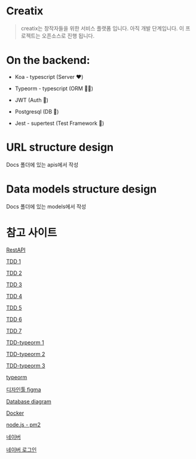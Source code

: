 # Creatix

> creatix는 창작자들을 위한 서비스 플랫폼 입니다. 아직 개발 단계입니다.
> 이 프로젝트는 오픈소스로 진행 됩니다.

# On the backend:
 - Koa - typescript (Server ❤️)

- Typeorm - typescript (ORM 💪🏻)

- JWT (Auth 🔑)

- Postgresql (DB 📃)

- Jest - supertest (Test Framework 🎣)

# URL structure design

 Docs 폴더에 있는 apis에서 작성

# Data models structure design

 Docs 폴더에 있는 models에서 작성


# 참고 사이트

[RestAPI](https://mherman.org/blog/developing-a-restful-api-with-node-and-typescript/)

[TDD 1](https://blog.risingstack.com/getting-node-js-testing-and-tdd-right-node-js-at-scale/)

[TDD 2](https://medium.com/@welcomebachar/prisma-node-typescript-jest-mongodb-tdd-ooomg-%EF%B8%8F-4c9be0b0ff2e)

[TDD 3](https://github.com/sicksick/Koa-Typescript-Typeorm-Jest-Docker)

[TDD 4](https://blog.morizyun.com/javascript/library-typescript-jest-unit-test.html)

[TDD 5](https://www.valentinog.com/blog/testing-api-koa-jest/)

[TDD 6](https://hackernoon.com/async-testing-koa-with-jest-1b6e84521b71)

[TDD 7](https://flaviocopes.com/jest/)

[TDD-typeorm 1](https://dev.to/kubaapk/nodejs---unit-tests---testing-without-hitting-database-confusings-3448)

[TDD-typeorm 2](https://github.com/Tobias4872/typeorm-unit-testing)

[TDD-typeorm 3](https://github.com/benawad/graphql-ts-server-boilerplate)

[typeorm](https://codeburst.io/search?q=typeorm)

[디자인툴 figma](https://www.figma.com/)

[Database diagram](https://dbdiagram.io/home?utm_source=holistics&utm_medium=top_5_tools_blog)

[Docker](https://seokjun.kim/docker-nginx-node/)

[node.js - pm2](https://yongjinsite.wordpress.com/2018/03/22/node-js-%EC%84%B1%EB%8A%A5-%EC%98%AC%EB%A6%AC%EA%B8%B0/)

[네이버](https://developers.naver.com/docs/common/openapiguide/apilist.md#%EB%A1%9C%EA%B7%B8%EC%9D%B8-%EB%B0%A9%EC%8B%9D-%EC%98%A4%ED%94%88-api)

[네이버 로그인](https://developers.naver.com/docs/login/api/)